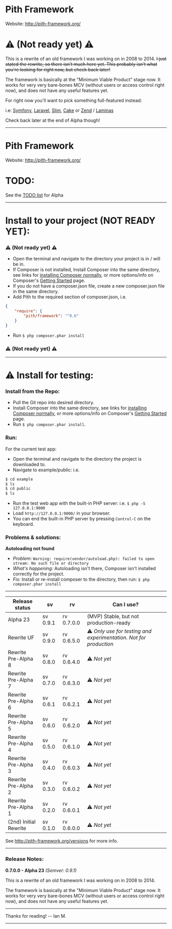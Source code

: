 # Pith Framework

Website: http://pith-framework.org/


# :warning: **(Not ready yet)** :warning:

This is a rewrite of an old framework I was working on in 2008 to 2014. <del>I just stated the rewrite, so there isn't much here yet. This probably isn't what you're looking for right now, but check back later!</del>

The framework is basically at the "Minimum Viable Product" stage now. It works for very very bare-bones MCV (without users or access control right now), and does not have any useful features yet.


For right now you'll want to pick something full-featured instead:

i.e: [Symfony](https://symfony.com/), [Laravel](https://laravel.com/), [Slim](https://www.slimframework.com/), [Cake](https://cakephp.org/) or [Zend](https://framework.zend.com/) / [Laminas](https://getlaminas.org/)

Check back later at the end of Alpha though!

---

# Pith Framework
Website: http://pith-framework.org/

# TODO:

See the [TODO list](doc/todo-0.7.0.0-alpha.md) for Alpha

---


# Install to your project (NOT READY YET):

### :warning: **(Not ready yet)** :warning:

- Open the terminal and navigate to the directory your project is in / will be in.
- If Composer is not installed, Install Composer into the same directory, see links for [installing Composer normally](https://getcomposer.org/download/), or more options/info on Composer's [Getting Started](https://getcomposer.org/doc/00-intro.md) page.
- If you do not have a composer.json file, create a new composer.json file in the same directory.
- Add Pith to the required section of composer.json, i.e.

```json
{
    "require": {
        "pith/framework": "^0.6"
    }
}
```

- Run `$ php composer.phar install`

### :warning: **(Not ready yet)** :warning:

---

# :warning: Install for testing:

### Install from the Repo:

- Pull the Git repo into desired directory.
- Install Composer into the same directory, see links for [installing Composer normally](https://getcomposer.org/download/), or more options/info on Composer's [Getting Started](https://getcomposer.org/doc/00-intro.md) page.
- Run `$ php composer.phar install`.

### Run:
For the current test app:

- Open the terminal and navigate to the directory the project is downloaded to.
- Navigate to example/public: i.e.

```bash
$ cd example
$ ls
$ cd public
$ ls
```

- Run the test web app with the built-in PHP server: i.e. `$ php -S 127.0.0.1:9000`
- Load `http://127.0.0.1:9000/` in your browser.
- You can end the built-in PHP server by pressing `Control-C` on the keyboard.

### Problems & solutions:

**Autoloading not found**
- *Problem:* `Warning: require(vendor/autoload.php): failed to open stream: No such file or directory`
- *What's happening:* Autoloading isn't there, Composer isn't installed correctly for the project.
- *Fix:* Install or re-install composer to the directory, then run:  `$ php composer.phar install`


---


Release status | sv | rv | Can I use?
-------------- | -- | -- | ----------
Alpha 23              | sv 0.9.1  | rv 0.7.0.0 | (MVP) Stable, but not production-ready
Rewrite UF            | sv 0.9.0  | rv 0.6.5.0 | :warning: *Only use for testing and experimentation. Not for production*
Rewrite Pre-Alpha 8   | sv 0.8.0  | rv 0.6.4.0 | :warning: *Not yet*
Rewrite Pre-Alpha 7   | sv 0.7.0  | rv 0.6.3.0 | :warning: *Not yet*
Rewrite Pre-Alpha 6   | sv 0.6.1  | rv 0.6.2.1 | :warning: *Not yet*
Rewrite Pre-Alpha 5   | sv 0.6.0  | rv 0.6.2.0 | :warning: *Not yet*
Rewrite Pre-Alpha 4   | sv 0.5.0  | rv 0.6.1.0 | :warning: *Not yet*
Rewrite Pre-Alpha 3   | sv 0.4.0  | rv 0.6.0.3 | :warning: *Not yet*
Rewrite Pre-Alpha 2   | sv 0.3.0  | rv 0.6.0.2 | :warning: *Not yet*
Rewrite Pre-Alpha 1   | sv 0.2.0  | rv 0.6.0.1 | :warning: *Not yet*
(2nd) Initial Rewrite | sv 0.1.0  | rv 0.6.0.0 | :warning: *Not yet*

See http://pith-framework.org/versions for more info.


---

### Release Notes:


**0.7.0.0 - Alpha 23** *(Semver: 0.9.1)*


This is a rewrite of an old framework I was working on in 2008 to 2014.

The framework is basically at the "Minimum Viable Product" stage now. It works for very very bare-bones MCV (without users or access control right now), and does not have any useful features yet.


---

Thanks for reading! -- Ian M.

---
